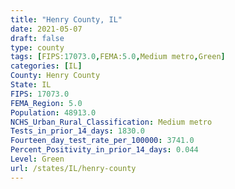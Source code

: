 ```yaml
---
title: "Henry County, IL"
date: 2021-05-07
draft: false
type: county
tags: [FIPS:17073.0,FEMA:5.0,Medium metro,Green]
categories: [IL]
County: Henry County
State: IL
FIPS: 17073.0
FEMA_Region: 5.0
Population: 48913.0
NCHS_Urban_Rural_Classification: Medium metro
Tests_in_prior_14_days: 1830.0
Fourteen_day_test_rate_per_100000: 3741.0
Percent_Positivity_in_prior_14_days: 0.044
Level: Green
url: /states/IL/henry-county
---
```



